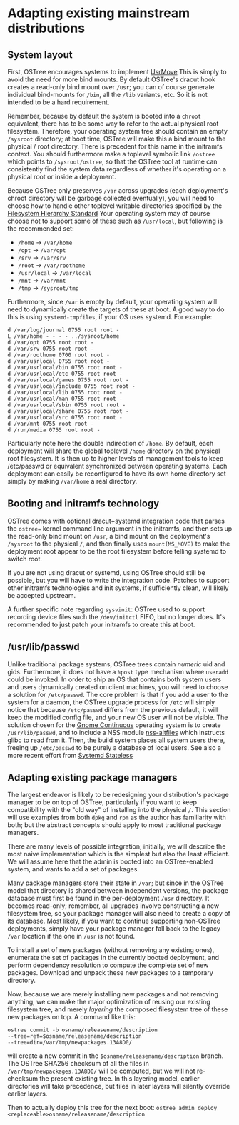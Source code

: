 # Adapting existing mainstream distributions

## System layout

First, OSTree encourages systems to implement
[UsrMove](http://www.freedesktop.org/wiki/Software/systemd/TheCaseForTheUsrMerge/)
This is simply to avoid the need for more bind mounts.  By default
OSTree's dracut hook creates a read-only bind mount over `/usr`; you
can of course generate individual bind-mounts for `/bin`, all the
`/lib` variants, etc.  So it is not intended to be a hard requirement.

Remember, because by default the system is booted into a `chroot`
equivalent, there has to be some way to refer to the actual physical
root filesystem.  Therefore, your operating system tree should contain
an empty `/sysroot` directory; at boot time, OSTree will make this a
bind mount to the physical / root directory.  There is precedent for
this name in the initramfs context.  You should furthermore make a
toplevel symbolic link `/ostree` which points to `/sysroot/ostree`, so
that the OSTree tool at runtime can consistently find the system data
regardless of whether it's operating on a physical root or inside a
deployment.

Because OSTree only preserves `/var` across upgrades (each
deployment's chroot directory will be garbage collected
eventually), you will need to choose how to handle other
toplevel writable directories specified by the [Filesystem Hierarchy Standard](http://www.pathname.com/fhs/")
Your operating system may of course choose
not to support some of these such as `/usr/local`, but following is the
recommended set:

 - `/home` → `/var/home`
 - `/opt` → `/var/opt`
 - `/srv` → `/var/srv`
 - `/root` → `/var/roothome`
 - `/usr/local` → `/var/local`
 - `/mnt` → `/var/mnt`
 - `/tmp` → `/sysroot/tmp`

Furthermore, since `/var` is empty by default, your operating system
will need to dynamically create the <emphasis>targets</emphasis> of
these at boot.  A good way to do this is using `systemd-tmpfiles`, if
your OS uses systemd.  For example:

```
d /var/log/journal 0755 root root -
L /var/home - - - - ../sysroot/home
d /var/opt 0755 root root -
d /var/srv 0755 root root -
d /var/roothome 0700 root root -
d /var/usrlocal 0755 root root -
d /var/usrlocal/bin 0755 root root -
d /var/usrlocal/etc 0755 root root -
d /var/usrlocal/games 0755 root root -
d /var/usrlocal/include 0755 root root -
d /var/usrlocal/lib 0755 root root -
d /var/usrlocal/man 0755 root root -
d /var/usrlocal/sbin 0755 root root -
d /var/usrlocal/share 0755 root root -
d /var/usrlocal/src 0755 root root -
d /var/mnt 0755 root root -
d /run/media 0755 root root -
```

Particularly note here the double indirection of `/home`.  By default,
each deployment will share the global toplevel `/home` directory on
the physical root filesystem.  It is then up to higher levels of
management tools to keep <filename>/etc/passwd</filename> or
equivalent synchronized between operating systems.  Each deployment
can easily be reconfigured to have its own home directory set simply
by making `/var/home` a real directory.  </chapter>

## Booting and initramfs technology

OSTree comes with optional dracut+systemd integration code that parses
the `ostree=` kernel command line argument in the initramfs, and then
sets up the read-only bind mount on `/usr`, a bind mount on the
deployment's `/sysroot` to the physical `/`, and then finally uses
`mount(MS_MOVE)` to make the deployment root appear to be the root
filesystem before telling systemd to switch root.

If you are not using dracut or systemd, using OSTree should still be
possible, but you will have to write the integration code.  Patches to
support other initramfs technologies and init systems, if sufficiently
clean, will likely be accepted upstream.

A further specific note regarding `sysvinit`: OSTree used to support
recording device files such the `/dev/initctl` FIFO, but no longer
does.  It's recommended to just patch your initramfs to create this at
boot.

## /usr/lib/passwd

Unlike traditional package systems, OSTree trees contain *numeric* uid
and gids.  Furthermore, it does not have a `%post` type mechanism
where `useradd` could be invoked.  In order to ship an OS that
contains both system users and users dynamically created on client
machines, you will need to choose a solution for `/etc/passwd`.  The
core problem is that if you add a user to the system for a daemon, the
OSTree upgrade process for `/etc` will simply notice that because
`/etc/passwd` differs from the previous default, it will keep the
modified config file, and your new OS user will not be visible.  The
solution chosen for the [Gnome Continuous](https://live.gnome.org/Projects/GnomeContinuous) operating
system is to create `/usr/lib/passwd`, and to include a NSS module
[nss-altfiles](https://github.com/aperezdc/nss-altfiles) which
instructs glibc to read from it.  Then, the build system places all
system users there, freeing up `/etc/passwd` to be purely a database
of local users.  See also a more recent effort from [Systemd Stateless](http://0pointer.de/blog/projects/stateless.html)

## Adapting existing package managers

The largest endeavor is likely to be redesigning your distribution's
package manager to be on top of OSTree, particularly if you want to
keep compatibility with the "old way" of installing into the physical
`/`.  This section will use examples from both `dpkg` and `rpm` as the
author has familiarity with both; but the abstract concepts should
apply to most traditional package managers.

There are many levels of possible integration; initially, we will
describe the most naive implementation which is the simplest but also
the least efficient.  We will assume here that the admin is booted
into an OSTree-enabled system, and wants to add a set of packages.

Many package managers store their state in `/var`; but since in the
OSTree model that directory is shared between independent versions,
the package database must first be found in the per-deployment `/usr`
directory.  It becomes read-only; remember, all upgrades involve
constructing a new filesystem tree, so your package manager will also
need to create a copy of its database.  Most likely, if you want to
continue supporting non-OSTree deployments, simply have your package
manager fall back to the legacy `/var` location if the one in `/usr`
is not found.

To install a set of new packages (without removing any existing ones),
enumerate the set of packages in the currently booted deployment, and
perform dependency resolution to compute the complete set of new
packages.  Download and unpack these new packages to a temporary
directory.

Now, because we are merely installing new packages and not
removing anything, we can make the major optimization of reusing
our existing filesystem tree, and merely
*layering* the composed filesystem tree of
these new packages on top.  A command like this: 

```
ostree commit -b osname/releasename/description
--tree=ref=$osname/releasename/description
--tree=dir=/var/tmp/newpackages.13A8D0/
```

will create a new commit in the `$osname/releasename/description`
branch.  The OSTree SHA256 checksum of all the files in
`/var/tmp/newpackages.13A8D0/` will be computed, but we will not
re-checksum the present existing tree.  In this layering model,
earlier directories will take precedence, but files in later layers
will silently override earlier layers.

Then to actually deploy this tree for the next boot:
`ostree admin deploy <replaceable>osname/releasename/description`
